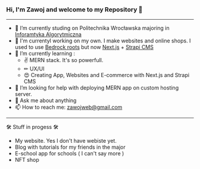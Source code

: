 ### Hi, I'm Zawoj and welcome to my Repository 👋
---
- 🔭 I’m currently studing on Politechnika Wrocławska majoring in [Inforamtyka Algorytmiczna ](https://rekrutacja.pwr.edu.pl/wyszukiwarka-kierunkow-studiow/informatyka-algorytmiczna/)
- 💪 I'm currentyl working on my own. I make websites and online shops. I used to use [Bedrock roots](https://roots.io/bedrock/) but now [Next.js](https://nextjs.org/) + [Strapi CMS](https://strapi.io/)
- 🌱 I’m currently learning :
  - ✌  MERN stack. It's so powerfull.
  - ✏  UX/UI 
  - 😍 Creating App, Websites and E-commerce with Next.js and Strapi CMS
- 🤔 I’m looking for help with deploying MERN app on custom hosting server.
- 💬 Ask me about anything
- 📫 How to reach me: zawojweb@gmail.com

---

🛠 Stuff in progess 🛠
- My website. Yes I don't have webiste yet.
- Blog with tutorials for my friends in the major
- E-school app for schools ( I can't say more )
- NFT shop
